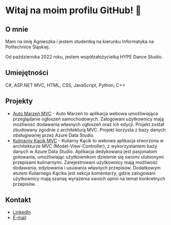 # Witaj na moim profilu GitHub! 👋

## O mnie
Mam na imię Agnieszka i jestem studentką na kierunku Informatyka na Politechnice Śląskiej. 

Od października 2022 roku, jestem współzałożycielką HYPE Dance Studio.

## Umiejętności
 C#, ASP.NET MVC, HTML, CSS, JavaScript, Python, C++

## Projekty

- [Auto Marzeń MVC](https://github.com/AgnieszkaPolowczyk/Auto-Marzen-MVC) - 
Auto Marzeń to aplikacja webowa umożliwiająca przeglądanie ogłoszeń samochodowych. Zalogowani użytkownicy mają możliwość dodawania własnych ogłoszeń oraz ich edycji. Projekt został zbudowany zgodnie z architekturą MVC. Projekt korzysta z bazy danych obsługiwanej przez Azure Data Studio.
- [Kulinarny Kącik MVC](https://github.com/AgnieszkaPolowczyk/Kulinarny-Kacik-MVC) - Kuliarny Kącik to webowa aplikacja stworzona w architekturze MVC (Model-View-Controller), z wykorzystaniem bazy danych w Azure Data Studio. Aplikacja dedykowana jest pasjonatom gotowania, umożliwiając użytkownikom dzielenie się swoimi ulubionymi przepisami kulinarnymi. Zarejestrowani użytkownicy mają możliwość dodawania, edytowania i usuwania własnych przepisów. Dodatkowym atutem Kuliarnego Kącika jest sekcja komentarzy, gdzie zalogowani użytkownicy mają szansę wyrażenia swoich opinii na temat konkretnych przepisów.

## Kontakt

- [LinkedIn](https://www.linkedin.com/in/agnieszka-polowczyk-91381323a/)
- [E-mail](mailto:agnieszkapolowczyk1990@gmail.com)
